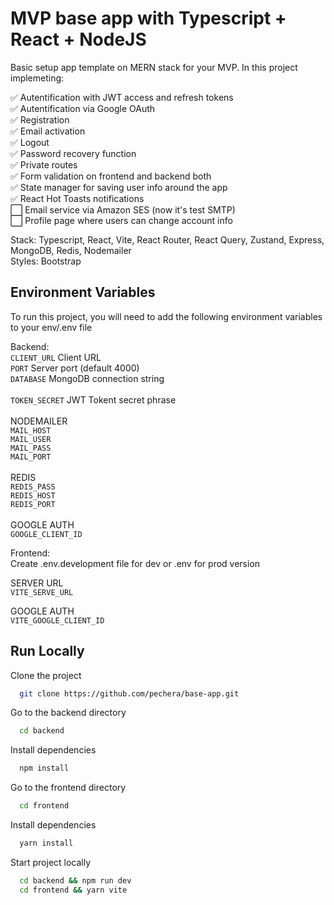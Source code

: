 # MVP base app with Typescript + React + NodeJS

Basic setup app template on MERN stack for your MVP. In this project implemeting:

✅ Autentification with JWT access and refresh tokens\
✅ Autentification via Google OAuth\
✅ Registration\
✅ Email activation\
✅ Logout\
✅ Password recovery function\
✅ Private routes\
✅ Form validation on frontend and backend both\
✅ State manager for saving user info around the app\
✅ React Hot Toasts notifications\
⬜️ Email service via Amazon SES (now it's test SMTP)\
⬜️ Profile page where users can change account info

Stack: Typescript, React, Vite, React Router, React Query, Zustand, Express, MongoDB, Redis, Nodemailer\
Styles: Bootstrap

## Environment Variables

To run this project, you will need to add the following environment variables to your env/.env file

Backend:\
`CLIENT_URL` Client URL
\
`PORT` Server port (default 4000)
\
`DATABASE` MongoDB connection string\
\
`TOKEN_SECRET` JWT Tokent secret phrase\
\
NODEMAILER\
`MAIL_HOST`\
`MAIL_USER`\
`MAIL_PASS`\
`MAIL_PORT`\
\
REDIS\
`REDIS_PASS`\
`REDIS_HOST`\
`REDIS_PORT`\
\
GOOGLE AUTH\
`GOOGLE_CLIENT_ID`

Frontend:\
Create .env.development file for dev or .env for prod version

SERVER URL\
`VITE_SERVE_URL`

GOOGLE AUTH\
`VITE_GOOGLE_CLIENT_ID`

## Run Locally

Clone the project

```bash
  git clone https://github.com/pechera/base-app.git
```

Go to the backend directory

```bash
  cd backend
```

Install dependencies

```bash
  npm install
```

Go to the frontend directory

```bash
  cd frontend
```

Install dependencies

```bash
  yarn install
```

Start project locally

```bash
  cd backend && npm run dev
  cd frontend && yarn vite
```

